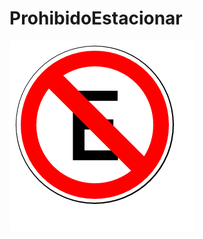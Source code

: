 # ProhibidoEstacionar
![alt tag](https://github.com/ariadnarouco/ProhibidoEstacionar/blob/master/css/ProhibidoEstacionar.png)
